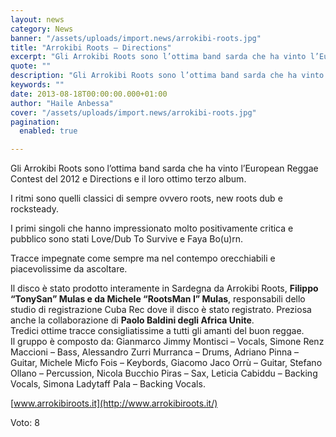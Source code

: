 ```yaml
---
layout: news
category: News
banner: "/assets/uploads/import.news/arrokibi-roots.jpg"
title: "Arrokibi Roots – Directions"
excerpt: "Gli Arrokibi Roots sono l’ottima band sarda che ha vinto l’European Reggae Contest del 2012 e Directions e il loro ottimo terzo album. I ritmi sono quelli classici di sempre ovvero roots, new roots dub e rocksteady. I primi singoli che hanno impressionato molto positivamente critica e pubblico sono stati Love/Dub To Survive e Faya [&hellip"
quote: ""
description: "Gli Arrokibi Roots sono l’ottima band sarda che ha vinto l’European Reggae Contest del 2012 e Directions e il loro ottimo terzo album. I ritmi sono quelli classici di sempre ovvero roots, new roots dub e rocksteady. I primi singoli che hanno impressionato molto positivamente critica e pubblico sono stati Love/Dub To Survive e Faya [&hellip"
keywords: ""
date: 2013-08-18T00:00:00.000+01:00
author: "Haile Anbessa"
cover: "/assets/uploads/import.news/arrokibi-roots.jpg"
pagination:
  enabled: true

---
```


Gli Arrokibi Roots sono l’ottima band sarda che ha vinto l’European Reggae Contest del 2012 e Directions e il loro ottimo terzo album.

I ritmi sono quelli classici di sempre ovvero roots, new roots dub e rocksteady.

I primi singoli che hanno impressionato molto positivamente critica e pubblico sono stati Love/Dub To Survive e Faya Bo(u)rn.

Tracce impegnate come sempre ma nel contempo orecchiabili e piacevolissime da ascoltare.

Il disco è stato prodotto interamente in Sardegna da Arrokibi Roots, **Filippo “TonySan” Mulas e da Michele “RootsMan I” Mulas**, responsabili dello studio di registrazione Cuba Rec dove il disco è stato registrato. Preziosa anche la collaborazione di **Paolo Baldini degli Africa Unite**.  
Tredici ottime tracce consigliatissime a tutti gli amanti del buon reggae.  
Il gruppo è composto da: Gianmarco Jimmy Montisci – Vocals, Simone Renz Maccioni – Bass, Alessandro Zurri Murranca – Drums, Adriano Pinna – Guitar, Michele Micfo Fois – Keybords, Giacomo Jaco Orrù – Guitar, Stefano Ollano – Percussion, Nicola Bucchio Piras – Sax, Leticia Cabiddu – Backing Vocals, Simona Ladytaff Pala – Backing Vocals.

[www.arrokibiroots.it](http://www.arrokibiroots.it/)

Voto: 8